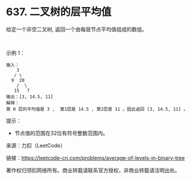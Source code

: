 # 637. 二叉树的层平均值
给定一个非空二叉树, 返回一个由每层节点平均值组成的数组。

 

示例 1：
```
输入：
    3
   / \
  9  20
    /  \
   15   7
输出：[3, 14.5, 11]
解释：
第 0 层的平均值是 3 ,  第1层是 14.5 , 第2层是 11 。因此返回 [3, 14.5, 11] 。
```

提示：

- 节点值的范围在32位有符号整数范围内。

来源：力扣（LeetCode）

链接：https://leetcode-cn.com/problems/average-of-levels-in-binary-tree

著作权归领扣网络所有。商业转载请联系官方授权，非商业转载请注明出处。